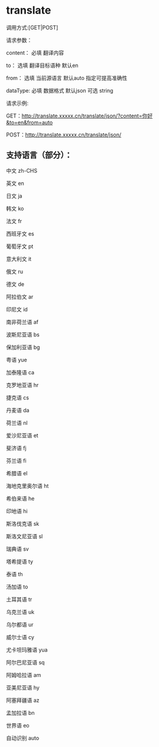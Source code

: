# translate
调用方式:[GET|POST]  

请求参数：  

content： 必填 翻译内容  

to： 选填 翻译目标语种 默认en  

from： 选填 当前源语言 默认auto 指定可提高准确性  

dataType: 必填 数据格式 默认json 可选 string  

请求示例:  

GET：http://translate.xxxxx.cn/translate/json/?content=你好&to=en&from=auto  

POST：http://translate.xxxxx.cn/translate/json/  

## 支持语言（部分）：
中文	zh-CHS  

英文	en  

日文	ja  

韩文	ko  

法文	fr  

西班牙文	es  

葡萄牙文	pt  

意大利文	it  

俄文	ru  

德文	de  

阿拉伯文	ar  

印尼文	id  

南非荷兰语	af  

波斯尼亚语	bs  

保加利亚语	bg  

粤语	yue  

加泰隆语	ca  

克罗地亚语	hr  

捷克语	cs  

丹麦语	da  

荷兰语	nl  

爱沙尼亚语	et  

斐济语	fj  

芬兰语	fi  

希腊语	el  

海地克里奥尔语	ht  

希伯来语	he  

印地语	hi  

斯洛伐克语	sk  

斯洛文尼亚语	sl  

瑞典语	sv  

塔希提语	ty  

泰语	th  

汤加语	to  

土耳其语	tr  

乌克兰语	uk  

乌尔都语	ur  

威尔士语	cy  

尤卡坦玛雅语	yua  

阿尔巴尼亚语	sq  

阿姆哈拉语	am  

亚美尼亚语	hy  

阿塞拜疆语	az  

孟加拉语	bn  

世界语	eo  

自动识别	auto  



